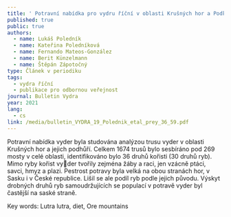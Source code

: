 ```yaml
---
title: ' Potravní nabídka pro vydru říční v oblasti Krušných hor a Podkrušnohoří'
published: true
public: true
authors:
  - name: Lukáš Poledník
  - name: Kateřina Poledníková
  - name: Fernando Mateos-González
  - name: Berit Künzelmann
  - name: Štěpán Zápotočný
type: Článek v periodiku
tags:
  - vydra říční
  - publikace pro odbornou veřejnost
journal: Bulletin Vydra
year: 2021
lang:
  - cs
link: /media/bulletin_VYDRA_19_Polednik_etal_prey_36_59.pdf
---
```

Potravní nabídka vyder byla studována analýzou trusu vyder v oblasti Krušných hor a jejich podhůří. Celkem 1674 trusů bylo sesbíráno pod 269 mosty v celé oblasti, identifikováno bylo 36 druhů kořisti (30 druhů ryb). Mimo ryby kořist vyder tvořily zejména žáby a raci, jen vzácně ptáci, savci, hmyz a plazi. Pestrost potravy byla velká na obou stranách hor, 
v Sasku i v České republice. Lišil se ale podíl ryb podle jejich původu. Výskyt drobných druhů ryb samoudržujících se populací v potravě vyder byl častější na saské straně. 

Key words: Lutra lutra, diet, Ore mountains
